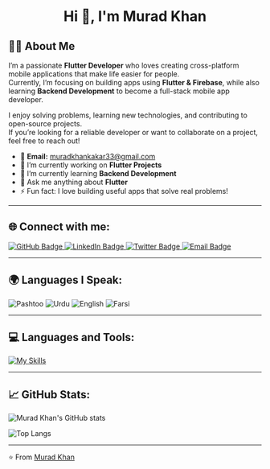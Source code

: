 <h1 align="center">Hi 👋, I'm Murad Khan</h1>

## 👨‍💻 About Me
I’m a passionate **Flutter Developer** who loves creating cross-platform mobile applications that make life easier for people.  
Currently, I’m focusing on building apps using **Flutter & Firebase**, while also learning **Backend Development** to become a full-stack mobile app developer.  

I enjoy solving problems, learning new technologies, and contributing to open-source projects.  
If you’re looking for a reliable developer or want to collaborate on a project, feel free to reach out!

- 📧 **Email:** [muradkhankakar33@gmail.com](mailto:muradkhankakar33@gmail.com)  
- 🔭 I’m currently working on **Flutter Projects**  
- 🌱 I’m currently learning **Backend Development**  
- 💬 Ask me anything about **Flutter**  
- ⚡ Fun fact: I love building useful apps that solve real problems!

---

## 🌐 Connect with me:
<div id="badges">
  <a href="https://github.com/Murad098">
    <img src="https://img.shields.io/badge/GitHub-white?style=for-the-badge&logo=github&logoColor=black" alt="GitHub Badge"/>
  </a>
  <a href="https://linkedin.com/in/murad-k-b94280297">
    <img src="https://img.shields.io/badge/LinkedIn-blue?style=for-the-badge&logo=linkedin&logoColor=white" alt="LinkedIn Badge"/>
  </a>
  <a href="https://x.com/Murad_codes?t=ROYeLoVEpWjoOvmAJSbrYw&s=09">
    <img src="https://img.shields.io/badge/Twitter-black?style=for-the-badge&logo=twitter&logoColor=white" alt="Twitter Badge"/>
  </a>
  <a href="mailto:muradkhankakar33@gmail.com">
    <img src="https://img.shields.io/badge/Email-red?style=for-the-badge&logo=gmail&logoColor=white" alt="Email Badge"/>
  </a>
</div>

---

## 🌍 Languages I Speak:
![Pashtoo](https://img.shields.io/badge/Pashto-green?style=for-the-badge)
![Urdu](https://img.shields.io/badge/Urdu-orange?style=for-the-badge)
![English](https://img.shields.io/badge/English-blue?style=for-the-badge)
![Farsi](https://img.shields.io/badge/Farsi-purple?style=for-the-badge)

---

## 💻 Languages and Tools:
[![My Skills](https://skillicons.dev/icons?i=flutter,dart,firebase,github,git,postman,figma,xd&perline=5)](https://skillicons.dev)

---

## 📈 GitHub Stats:
![Murad Khan's GitHub stats](https://github-readme-stats.vercel.app/api?username=Murad098&show_icons=true&theme=dark)

![Top Langs](https://github-readme-stats.vercel.app/api/top-langs/?username=Murad098&theme=dark)

---

⭐️ From [Murad Khan](https://github.com/Murad098)
